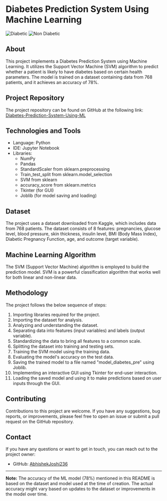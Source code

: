 # Diabetes Prediction System Using Machine Learning

![Diabetic](https://github.com/AbhishekJoshi236/Diabetes-Prediction-System-Using-ML/assets/90817430/7b4e53a7-78cc-4a86-8187-6918d7b0c837)
![Non Diabetic](https://github.com/AbhishekJoshi236/Diabetes-Prediction-System-Using-ML/assets/90817430/b369550d-62c9-48b0-a6b9-7724ed3d5694)


## About

This project implements a Diabetes Prediction System using Machine Learning. It utilizes the Support Vector Machine (SVM) algorithm to predict whether a patient is likely to have diabetes based on certain health parameters. The model is trained on a dataset containing data from 768 patients, and it achieves an accuracy of 78%.


## Project Repository

The project repository can be found on GitHub at the following link: [Diabetes-Prediction-System-Using-ML](https://github.com/AbhishekJoshi236/Diabetes-Prediction-System-Using-ML)


## Technologies and Tools

- Language: Python
- IDE: Jupyter Notebook
- Libraries:
  - NumPy
  - Pandas
  - StandardScaler from sklearn.preprocessing
  - Train_test_split from sklearn.model_selection
  - SVM from sklearn
  - accuracy_score from sklearn.metrics
  - Tkinter (for GUI)
  - Joblib (for model saving and loading)


## Dataset

The project uses a dataset downloaded from Kaggle, which includes data from 768 patients. The dataset consists of 8 features: pregnancies, glucose level, blood pressure, skin thickness, insulin level, BMI (Body Mass Index), Diabetic Pregnancy Function, age, and outcome (target variable).


## Machine Learning Algorithm

The SVM (Support Vector Machine) algorithm is employed to build the prediction model. SVM is a powerful classification algorithm that works well for both linear and non-linear data.


## Methodology

The project follows the below sequence of steps:

1. Importing libraries required for the project.
2. Importing the dataset for analysis.
3. Analyzing and understanding the dataset.
4. Separating data into features (input variables) and labels (output variable).
5. Standardizing the data to bring all features to a common scale.
6. Splitting the dataset into training and testing sets.
7. Training the SVM model using the training data.
8. Evaluating the model's accuracy on the test data.
9. Saving the trained model to a file named "model_diabetes_pre" using Joblib.
10. Implementing an interactive GUI using Tkinter for end-user interaction.
11. Loading the saved model and using it to make predictions based on user inputs through the GUI.


## Contributing

Contributions to this project are welcome. If you have any suggestions, bug reports, or improvements, please feel free to open an issue or submit a pull request on the GitHub repository.


## Contact

If you have any questions or want to get in touch, you can reach out to the project owner:

- GitHub: [AbhishekJoshi236](https://github.com/AbhishekJoshi236)

---

**Note:** The accuracy of the ML model (78%) mentioned in this README is based on the dataset and model used at the time of creation. The actual accuracy might vary based on updates to the dataset or improvements in the model over time.
